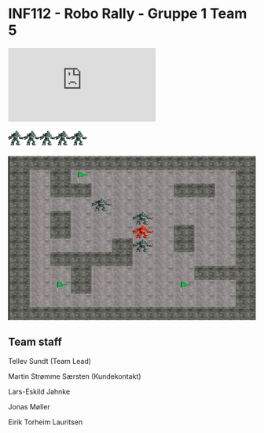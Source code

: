 # INF112 - Robo Rally - Gruppe 1 Team 5
![alt text](http://img.dafont.com/preview.php?text=Binary+Bois&amp;ttf=doctor_glitch0&amp;ext=2&amp;size=55&amp;psize=m&amp;y=60)

![alt text](resources/robot1.png)![alt text](resources/robot1.png)![alt text](resources/robot1.png)![alt text](resources/robot1.png)![alt text](resources/robot1.png)

![alt text](Deliverables/screenshot_roborally.JPG)


## Team staff
Tellev Sundt (Team Lead)

Martin Strømme Særsten (Kundekontakt)

Lars-Eskild Jahnke

Jonas Møller

Eirik Torheim Lauritsen

